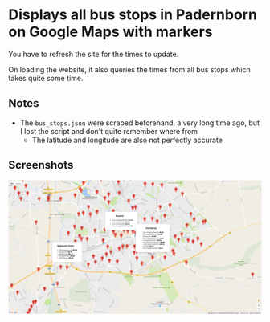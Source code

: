 # Displays all bus stops in Padernborn on Google Maps with markers

You have to refresh the site for the times to update.

On loading the website, it also queries the times from all bus stops which takes quite some time.

## Notes

* The `bus_stops.json` were scraped beforehand, a very long time ago, but I lost the script and don't quite remember where from
  * The latitude and longitude are also not perfectly accurate

## Screenshots

![](./screenshots/1.png)
